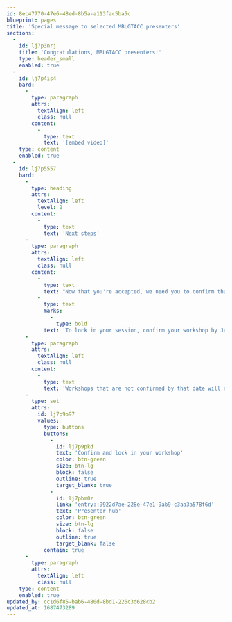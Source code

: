 ```yaml
---
id: 8ec47770-47e6-48ed-8b5a-a113fac5ba5c
blueprint: pages
title: 'Special message to selected MBLGTACC presenters'
sections:
  -
    id: lj7p3nrj
    title: 'Congratulations, MBLGTACC presenters!'
    type: header_small
    enabled: true
  -
    id: lj7p4is4
    bard:
      -
        type: paragraph
        attrs:
          textAlign: left
          class: null
        content:
          -
            type: text
            text: '[embed video]'
    type: content
    enabled: true
  -
    id: lj7p5557
    bard:
      -
        type: heading
        attrs:
          textAlign: left
          level: 2
        content:
          -
            type: text
            text: 'Next steps'
      -
        type: paragraph
        attrs:
          textAlign: left
          class: null
        content:
          -
            type: text
            text: "Now that you're accepted, we need you to confirm that you're planning to join us at the conference this November. "
          -
            type: text
            marks:
              -
                type: bold
            text: 'To lock in your session, confirm your workshop by July 21st. '
      -
        type: paragraph
        attrs:
          textAlign: left
          class: null
        content:
          -
            type: text
            text: 'Workshops that are not confirmed by that date will not be allocated space or included in the conference program.'
      -
        type: set
        attrs:
          id: lj7p9o97
          values:
            type: buttons
            buttons:
              -
                id: lj7p9pkd
                text: 'Confirm and lock in your workshop'
                color: btn-green
                size: btn-lg
                block: false
                outline: true
                target_blank: true
              -
                id: lj7pbm0z
                link: 'entry::9922d7ae-228e-47e1-9ab9-c3aa3a578f6d'
                text: 'Presenter hub'
                color: btn-green
                size: btn-lg
                block: false
                outline: true
                target_blank: false
            contain: true
      -
        type: paragraph
        attrs:
          textAlign: left
          class: null
    type: content
    enabled: true
updated_by: cc1d6f85-bab6-480d-8bd1-226c3d628cb2
updated_at: 1687473289
---
```


